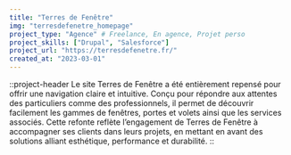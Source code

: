 ```yaml
---
title: "Terres de Fenêtre"
img: "terresdefenetre_homepage"
project_type: "Agence" # Freelance, En agence, Projet perso
project_skills: ["Drupal", "Salesforce"]
project_url: "https://terresdefenetre.fr/"
created_at: "2023-03-01"
---
```


::project-header
Le site Terres de Fenêtre a été entièrement repensé pour offrir une navigation claire et intuitive. Conçu pour répondre aux attentes des particuliers comme des professionnels, il permet de découvrir facilement les gammes de fenêtres, portes et volets ainsi que les services associés. Cette refonte reflète l’engagement de Terres de Fenêtre à accompagner ses clients dans leurs projets, en mettant en avant des solutions alliant esthétique, performance et durabilité.
::

